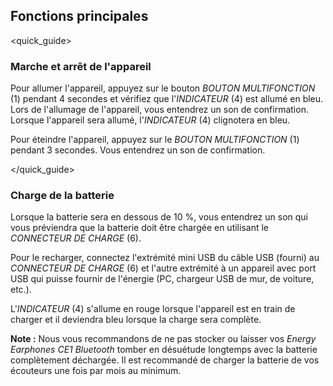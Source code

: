 ## Fonctions principales
<quick_guide>
### Marche et arrêt de l'appareil

Pour allumer l'appareil, appuyez sur le bouton *BOUTON MULTIFONCTION* (1) pendant 4 secondes et vérifiez que l'*INDICATEUR* (4) est allumé en bleu. Lors de l'allumage de l'appareil, vous entendrez un son de confirmation. Lorsque l'appareil sera allumé, l'*INDICATEUR* (4) clignotera en bleu. 

Pour éteindre l'appareil, appuyez sur le *BOUTON MULTIFONCTION* (1) pendant 3 secondes. Vous entendrez un son de confirmation.

</quick_guide>

### Charge de la batterie

Lorsque la batterie sera en dessous de 10 %, vous entendrez un son qui vous préviendra que la batterie doit être chargée en utilisant le *CONNECTEUR DE CHARGE* (6). 

Pour le recharger, connectez l'extrémité mini USB du câble USB (fourni) au *CONNECTEUR DE CHARGE* (6) et l'autre extrémité à un appareil avec port USB qui puisse fournir de l'énergie (PC, chargeur USB de mur, de voiture, etc.).

L'*INDICATEUR* (4) s'allume en rouge lorsque l'appareil est en train de charger et il deviendra bleu lorsque la charge sera complète.


**Note :** Nous vous recommandons de ne pas stocker ou laisser vos *Energy Earphones CE1 Bluetooth* tomber en désuétude longtemps avec la batterie complètement déchargée. Il est recommandé de charger la batterie de vos écouteurs une fois par mois au minimum.
